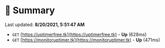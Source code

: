 # 📖 Summary
Last updated: **8/20/2021, 5:51:47 AM**

- `GET` [https://uptimerfree.tk](https://uptimerfree.tk) - **Up** (628ms)
- `GET` [https://monitoruptimer.tk](https://monitoruptimer.tk) - **Up** (471ms)
